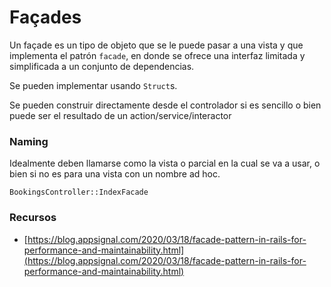 # Façades
Un façade es un tipo de objeto que se le puede pasar a una vista y que implementa el patrón `facade`, en donde se ofrece una interfaz limitada y simplificada a un conjunto de dependencias.

Se pueden implementar usando `Struct`s.

Se pueden construir directamente desde el controlador si es sencillo o bien puede ser el resultado de un action/service/interactor

### Naming
Idealmente deben llamarse como la vista o parcial en la cual se va a usar, o bien si no es para una vista con un nombre ad hoc.

`BookingsController::IndexFacade`

### Recursos
- [https://blog.appsignal.com/2020/03/18/facade-pattern-in-rails-for-performance-and-maintainability.html](https://blog.appsignal.com/2020/03/18/facade-pattern-in-rails-for-performance-and-maintainability.html)
